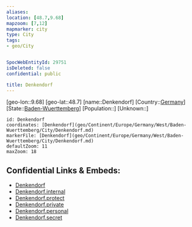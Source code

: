 ```yaml
---
aliases: 
location: [48.7,9.68]
mapzoom: [7,12] 
mapmarker: city 
type: City
tags:
- geo/City


SpocWebEntityId: 29751
isDeleted: false
confidential: public

title: Denkendorf
---
```

[geo-lon::9.68]
[geo-lat::48.7]
[name::Denkendorf]
[Country::[Germany](geo/Continent/Europe/Germany.md)]
[State::[Baden-Wuerttemberg](geo/Continent/Europe/Germany/West/Baden-Wuerttemberg.md)]
[Population::]
[Unknown::]


```leaflet
id: Denkendorf
coordinates: [Denkendorf](geo/Continent/Europe/Germany/West/Baden-Wuerttemberg/City/Denkendorf.md)
markerFile: [Denkendorf](geo/Continent/Europe/Germany/West/Baden-Wuerttemberg/City/Denkendorf.md)
defaultZoom: 11 
maxZoom: 18
```


## Confidential Links & Embeds: 
- [Denkendorf](../../../../../../../../_public/geo/Continent/Europe/Germany/West/Baden-Wuerttemberg/City/Denkendorf.md) 
- [Denkendorf.internal](../../../../../../../../_internal/geo/Continent/Europe/Germany/West/Baden-Wuerttemberg/City/Denkendorf.internal.md) 
- [Denkendorf.protect](../../../../../../../../_protect/geo/Continent/Europe/Germany/West/Baden-Wuerttemberg/City/Denkendorf.protect.md) 
- [Denkendorf.private](../../../../../../../../_private/geo/Continent/Europe/Germany/West/Baden-Wuerttemberg/City/Denkendorf.private.md) 
- [Denkendorf.personal](../../../../../../../../_personal/geo/Continent/Europe/Germany/West/Baden-Wuerttemberg/City/Denkendorf.personal.md) 
- [Denkendorf.secret](../../../../../../../../_secret/geo/Continent/Europe/Germany/West/Baden-Wuerttemberg/City/Denkendorf.secret.md) 
